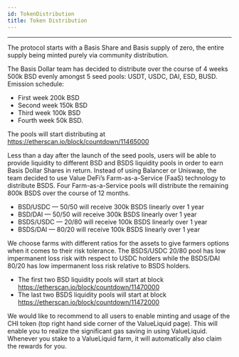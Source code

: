 ```yaml
---
id: TokenDistribution
title: Token Distribution
---
```


---

The protocol starts with a Basis Share and Basis supply of zero, the entire supply being minted purely via community distribution.

The Basis Dollar team has decided to distribute over the course of 4 weeks 500k BSD evenly amongst 5 seed pools: USDT, USDC, DAI, ESD, BUSD. Emission schedule:

- First week 200k BSD
- Second week 150k BSD
- Third week 100k BSD
- Fourth week 50k BSD.

The pools will start distributing at https://etherscan.io/block/countdown/11465000

Less than a day after the launch of the seed pools, users will be able to provide liquidity to different BSD and BSDS liquidity pools in order to earn Basis Dollar Shares in return. Instead of using Balancer or Uniswap, the team decided to use Value DeFi’s Farm-as-a-Service (FaaS) technology to distribute BSDS. Four Farm-as-a-Service pools will distribute the remaining 800k BSDS over the course of 12 months.

- BSD/USDC — 50/50 will receive 300k BSDS linearly over 1 year
- BSD/DAI — 50/50 will receive 300k BSDS linearly over 1 year
- BSDS/USDC — 20/80 will receive 100k BSDS linearly over 1 year
- BSDS/DAI — 80/20 will receive 100k BSDS linearly over 1 year

We choose farms with different ratios for the assets to give farmers options when it comes to their risk tolerance. The BSDS/USDC 20/80 pool has low impermanent loss risk with respect to USDC holders while the BSDS/DAI 80/20 has low impermanent loss risk relative to BSDS holders.

- The first two BSD liquidity pools will start at block
  https://etherscan.io/block/countdown/11470000
- The last two BSDS liquidity pools will start at block
  https://etherscan.io/block/countdown/11472000

We would like to recommend to all users to enable minting and usage of the CHI token (top right hand side corner of the ValueLiquid page). This will enable you to realize the significant gas saving in using ValueLiquid. Whenever you stake to a ValueLiquid farm, it will automatically also claim the rewards for you.

